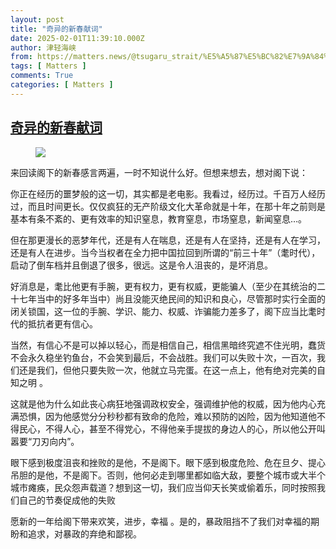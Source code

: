 ```yaml
---
layout: post
title: "奇异的新春献词"
date: 2025-02-01T11:39:10.000Z
author: 津轻海峡
from: https://matters.news/@tsugaru_strait/%E5%A5%87%E5%BC%82%E7%9A%84%E6%96%B0%E6%98%A5%E7%8C%AE%E8%AF%8D-bafybeibl55yh3szc62ml47xvs52cyabizpdsnu7czrlsd3p2z6j7ps6gwa
tags: [ Matters ]
comments: True
categories: [ Matters ]
---
```

<!--1738409950000-->
[奇异的新春献词](https://matters.news/@tsugaru_strait/%E5%A5%87%E5%BC%82%E7%9A%84%E6%96%B0%E6%98%A5%E7%8C%AE%E8%AF%8D-bafybeibl55yh3szc62ml47xvs52cyabizpdsnu7czrlsd3p2z6j7ps6gwa)
------

<div>
<figure class="image"><img src="https://imagedelivery.net/kDRCweMmqLnTPNlbum-pYA/prod/embed/0468ee90-167d-4acf-aa7e-d68dd7f6b8c9.jpeg/public" referrerpolicy="no-referrer"><figcaption></figcaption></figure><p>来回读阁下的新春感言两遍，一时不知说什么好。但想来想去，想对阁下说：</p><p>你正在经历的噩梦般的这一切，其实都是老电影。我看过，经历过。千百万人经历过，而且时间更长。仅仅疯狂的无产阶级文化大革命就是十年，在那十年之前则是基本有条不紊的、更有效率的知识窒息，教育窒息，市场窒息，新闻窒息…。</p><p>但在那更漫长的恶梦年代，还是有人在喘息，还是有人在坚持，还是有人在学习，还是有人在进步。当今当权者在全力把中国拉回到所谓的“前三十年”（耄时代），启动了倒车档并且倒退了很多，很远。这是令人沮丧的，是坏消息。</p><p>好消息是，耄比他更有手腕，更有权力，更有权威，更能骗人（至少在其统治的二十七年当中的好多年当中）尚且没能灭绝民间的知识和良心，尽管那时实行全面的闭关锁国，这一位的手腕、学识、能力、权威、诈骗能力差多了，阁下应当比耄时代的抵抗者更有信心。</p><p>当然，有信心不是可以掉以轻心，而是相信自己，相信黑暗终究遮不住光明，蠢货不会永久稳坐钓鱼台，不会笑到最后，不会战胜。我们可以失败十次，一百次，我们还是我们，但他只要失败一次，他就立马完蛋。在这一点上，他有绝对完美的自知之明 。</p><p>这就是他为什么如此丧心病狂地强调政权安全，强调维护他的权威，因为他内心充满恐惧，因为他感觉分分秒秒都有致命的危险，难以预防的凶险，因为他知道他不得民心，不得人心，甚至不得党心，不得他亲手提拔的身边人的心，所以他公开叫嚣要“刀刃向内”。</p><p>眼下感到极度沮丧和挫败的是他，不是阁下。眼下感到极度危险、危在旦夕、提心吊胆的是他，不是阁下。否则，他何必走到哪里都如临大敌，要整个城市或大半个城市瘫痪，民众怨声载道？想到这一切，我们应当仰天长笑或偷着乐，同时按照我们自己的节奏促成他的失败</p><p>愿新的一年给阁下带来欢笑，进步，幸福 。是的，暴政阻挡不了我们对幸福的期盼和追求，对暴政的弃绝和鄙视。</p>
</div>
